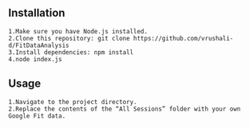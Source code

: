 ## Installation
    1.Make sure you have Node.js installed.
    2.Clone this repository: git clone https://github.com/vrushali-d/FitDataAnalysis
    3.Install dependencies: npm install
    4.node index.js

## Usage
    1.Navigate to the project directory.
    2.Replace the contents of the “All Sessions” folder with your own Google Fit data.
